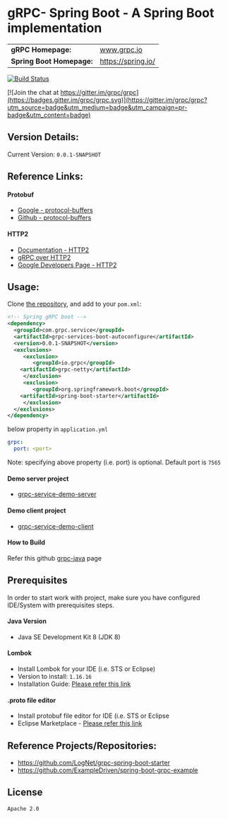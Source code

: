 gRPC- Spring Boot - A Spring Boot implementation 
================================================


<table>
  <tr>
    <td><b>gRPC Homepage:</b></td>
    <td><a href="http://www.grpc.io/">www.grpc.io</a></td>
  </tr>
  <tr>
    <td><b>Spring Boot Homepage:</b></td>
    <td><a href="https://projects.spring.io/spring-boot/">https://spring.io/</a></td>
  </tr>
</table>

[![Build Status](https://travis-ci.org/harshbits/grpc-spring-boot-services.svg?branch=master)](https://travis-ci.org/harshbits/grpc-spring-boot-services)

[![Join the chat at https://gitter.im/grpc/grpc](https://badges.gitter.im/grpc/grpc.svg)](https://gitter.im/grpc/grpc?utm_source=badge&utm_medium=badge&utm_campaign=pr-badge&utm_content=badge)

Version Details:
----------------

Current Version: `0.0.1-SNAPSHOT`


Reference Links:
----------------

#### Protobuf

* [Google - protocol-buffers](https://developers.google.com/protocol-buffers/)
* [Github - protocol-buffers](https://github.com/google/protobuf/)

#### HTTP2
* [Documentation - HTTP2](https://http2.github.io/)
* [gRPC over HTTP2](https://github.com/grpc/grpc/blob/master/doc/PROTOCOL-HTTP2.md)
* [Google Developers Page - HTTP2](https://developers.google.com/web/fundamentals/performance/http2/)

Usage:
------
Clone [the repository](https://github.com/harshbits/grpc-spring-boot-services.git), and add to your `pom.xml`:

```xml
<!-- Spring gRPC boot -->
<dependency>
  <groupId>com.grpc.service</groupId>
  <artifactId>grpc-services-boot-autoconfigure</artifactId>
  <version>0.0.1-SNAPSHOT</version>
  <exclusions>
     <exclusion>
        <groupId>io.grpc</groupId>
	<artifactId>grpc-netty</artifactId>
     </exclusion>
     <exclusion>
        <groupId>org.springframework.boot</groupId>
	<artifactId>spring-boot-starter</artifactId>
     </exclusion>
  </exclusions>
</dependency>

```
below property in `application.yml`

``` yaml
grpc:
  port: <port>
```

Note: specifying above property (i.e. port) is optional. Default port is `7565`

#### Demo server project

* [grpc-service-demo-server](https://github.com/harshbits/grpc-spring-boot-services/tree/master/grpc-services/grpc-service-parent/grpc-service-demo-server)

#### Demo client project

* [grpc-service-demo-client](https://github.com/harshbits/grpc-spring-boot-services/tree/master/grpc-services/grpc-service-parent/grpc-service-demo-client)



#### How to Build
Refer this github [grpc-java](https://github.com/grpc/grpc-java#download) page


Prerequisites
-------------
In order to start work with project, make sure you have configured IDE/System with prerequisites steps.

#### Java Version
* Java SE Development Kit 8 (JDK 8) 

#### Lombok
* Install Lombok for your IDE (i.e. STS or Eclipse)
* Version to install: `1.16.16`
* Installation Guide: [Please refer this link](http://codeomitted.com/setup-lombok-with-stseclipse-based-ide/)

#### .proto file editor
* Install protobuf file editor for IDE (i.e. STS or Eclipse
* Eclipse Marketplace - [Please refer this link](https://marketplace.eclipse.org/content/protobuf-dt)

Reference Projects/Repositories:
--------------------------------

* https://github.com/LogNet/grpc-spring-boot-starter
* https://github.com/ExampleDriven/spring-boot-grpc-example

License
-------

`Apache 2.0`
